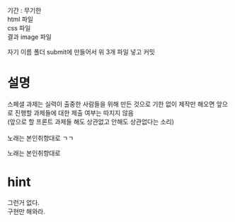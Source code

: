 기간 : 무기한
<br/>
html 파일
<br/>
css 파일
<br/>
결과 image 파일
<br/>

자기 이름 폴더 submit에 만들어서 위 3개 파일 넣고 커밋

# 설명

스페셜 과제는 실력이 출중한 사람들을 위해 만든 것으로 기한 없이 제작만 해오면 앞으로 진행할 과제들에 대한 제출 여부는 따지지 않음
<br/>(앞으로 할 프론트 과제들 해도 상관없고 안해도 상관없다는 소리)
<br/><br/>
노래는 본인취향대로 ㄱㄱ

노래는 본인취향대로

# hint

그런거 없다.<br/>
구현만 해와라.
